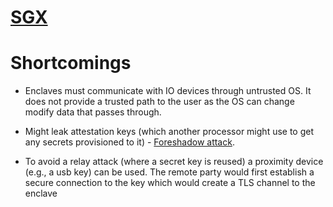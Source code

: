 # [SGX](https://en.wikipedia.org/wiki/Software_Guard_Extensions)


# Shortcomings
- Enclaves must communicate with IO devices through untrusted OS. It does not provide a trusted path to the user as the OS can change modify data that passes through. 
- Might leak attestation keys (which another processor might use to get any secrets provisioned to it) - [Foreshadow attack](https://en.wikipedia.org/wiki/Software_Guard_Extensions#Spectre-like_attack). 

- To avoid a relay attack (where a secret key is reused) a proximity device (e.g., a usb key) can be used. The remote party would first establish a secure connection to the key which would create a TLS channel to the enclave